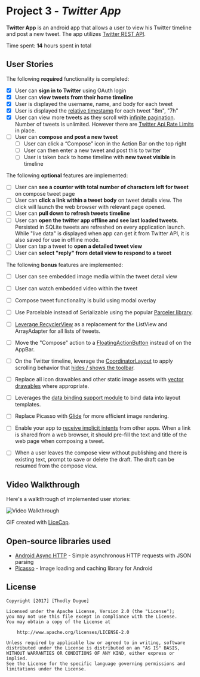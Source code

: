 # Project 3 - *Twitter App*

**Twitter App** is an android app that allows a user to view his Twitter timeline and post a new tweet. The app utilizes [Twitter REST API](https://dev.twitter.com/rest/public).

Time spent: **14** hours spent in total

## User Stories

The following **required** functionality is completed:

* [X]	User can **sign in to Twitter** using OAuth login
* [X]	User can **view tweets from their home timeline**
  * [X] User is displayed the username, name, and body for each tweet
  * [X] User is displayed the [relative timestamp](https://gist.github.com/nesquena/f786232f5ef72f6e10a7) for each tweet "8m", "7h"
  * [X] User can view more tweets as they scroll with [infinite pagination](http://guides.codepath.com/android/Endless-Scrolling-with-AdapterViews-and-RecyclerView). Number of tweets is unlimited.
    However there are [Twitter Api Rate Limits](https://dev.twitter.com/rest/public/rate-limiting) in place.
* [ ] User can **compose and post a new tweet**
  * [ ] User can click a “Compose” icon in the Action Bar on the top right
  * [ ] User can then enter a new tweet and post this to twitter
  * [ ] User is taken back to home timeline with **new tweet visible** in timeline

The following **optional** features are implemented:

* [ ] User can **see a counter with total number of characters left for tweet** on compose tweet page
* [ ] User can **click a link within a tweet body** on tweet details view. The click will launch the web browser with relevant page opened.
* [ ] User can **pull down to refresh tweets timeline**
* [ ] User can **open the twitter app offline and see last loaded tweets**. Persisted in SQLite tweets are refreshed on every application launch. While "live data" is displayed when app can get it from Twitter API, it is also saved for use in offline mode.
* [ ] User can tap a tweet to **open a detailed tweet view**
* [ ] User can **select "reply" from detail view to respond to a tweet**

The following **bonus** features are implemented:

* [ ] User can see embedded image media within the tweet detail view
* [ ] User can watch embedded video within the tweet
* [ ] Compose tweet functionality is build using modal overlay
* [ ] Use Parcelable instead of Serializable using the popular [Parceler library](http://guides.codepath.com/android/Using-Parceler).
* [ ] [Leverage RecyclerView](http://guides.codepath.com/android/Using-the-RecyclerView) as a replacement for the ListView and ArrayAdapter for all lists of tweets.
* [ ] Move the "Compose" action to a [FloatingActionButton](https://github.com/codepath/android_guides/wiki/Floating-Action-Buttons) instead of on the AppBar.
* [ ] On the Twitter timeline, leverage the [CoordinatorLayout](http://guides.codepath.com/android/Handling-Scrolls-with-CoordinatorLayout#responding-to-scroll-events) to apply scrolling behavior that [hides / shows the toolbar](http://guides.codepath.com/android/Using-the-App-ToolBar#reacting-to-scroll).
* [ ] Replace all icon drawables and other static image assets with [vector drawables](http://guides.codepath.com/android/Drawables#vector-drawables) where appropriate.
* [ ] Leverages the [data binding support module](http://guides.codepath.com/android/Applying-Data-Binding-for-Views) to bind data into layout templates.
* [ ] Replace Picasso with [Glide](http://inthecheesefactory.com/blog/get-to-know-glide-recommended-by-google/en) for more efficient image rendering.
* [ ] Enable your app to [receive implicit intents](http://guides.codepath.com/android/Using-Intents-to-Create-Flows#receiving-implicit-intents) from other apps.  When a link is shared from a web browser, it should pre-fill the text and title of the web page when composing a tweet.
* [ ] When a user leaves the compose view without publishing and there is existing text, prompt to save or delete the draft.  The draft can be resumed from the compose view.


## Video Walkthrough

Here's a walkthrough of implemented user stories:

<img src='http://i.imgur.com/link/to/your/gif/file.gif' title='Video Walkthrough' width='' alt='Video Walkthrough' />

GIF created with [LiceCap](http://www.cockos.com/licecap/).

## Open-source libraries used

- [Android Async HTTP](https://github.com/loopj/android-async-http) - Simple asynchronous HTTP requests with JSON parsing
- [Picasso](http://square.github.io/picasso/) - Image loading and caching library for Android

## License

    Copyright [2017] [Thodly Dugue]

    Licensed under the Apache License, Version 2.0 (the "License");
    you may not use this file except in compliance with the License.
    You may obtain a copy of the License at

        http://www.apache.org/licenses/LICENSE-2.0

    Unless required by applicable law or agreed to in writing, software
    distributed under the License is distributed on an "AS IS" BASIS,
    WITHOUT WARRANTIES OR CONDITIONS OF ANY KIND, either express or implied.
    See the License for the specific language governing permissions and
    limitations under the License.

